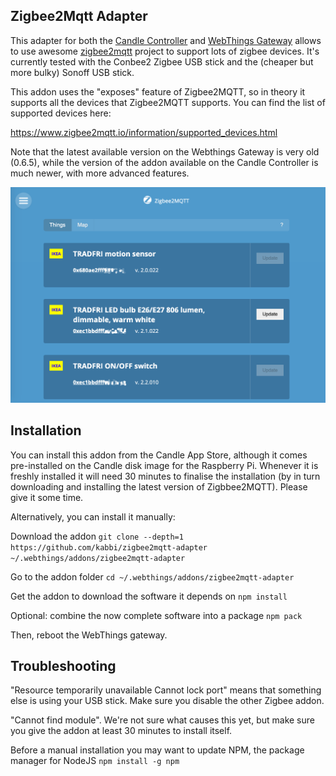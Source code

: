 Zigbee2Mqtt Adapter
-------------------

This adapter for both the [Candle Controller](https://www.candlesmarthome.com) and [WebThings Gateway](https://webthings.io/gateway/) allows to use awesome [zigbee2mqtt](http://zigbee2mqtt.io/) project to support lots of zigbee devices. It's currently tested with the Conbee2 Zigbee USB stick and the (cheaper but more bulky) Sonoff USB stick.

This addon uses the "exposes" feature of Zigbee2MQTT, so in theory it supports all the devices that Zigbee2MQTT supports. You can find the list of supported devices here:

https://www.zigbee2mqtt.io/information/supported_devices.html

Note that the latest available version on the Webthings Gateway is very old (0.6.5), while the version of the addon available on the Candle Controller is much newer, with more advanced features.

![WebThings gateway Zigbee2Mqtt screenshot](https://github.com/kabbi/zigbee2mqtt-adapter/blob/master/zigbee2mqtt_screenshot.png?raw=true)



## Installation

You can install this addon from the Candle App Store, although it comes pre-installed on the Candle disk image for the Raspberry Pi. Whenever it is freshly installed it will need 30 minutes to finalise the installation (by in turn downloading and installing the latest version of Zigbbee2MQTT). Please give it some time.


Alternatively, you can install it manually:

Download the addon
`git clone --depth=1 https://github.com/kabbi/zigbee2mqtt-adapter ~/.webthings/addons/zigbee2mqtt-adapter`

Go to the addon folder
`cd ~/.webthings/addons/zigbee2mqtt-adapter`

Get the addon to download the software it depends on
`npm install`

Optional: combine the now complete software into a package
`npm pack`

Then, reboot the WebThings gateway.

## Troubleshooting

"Resource temporarily unavailable Cannot lock port" means that something else is using your USB stick. Make sure you disable the other Zigbee addon.

"Cannot find module". We're not sure what causes this yet, but make sure you give the addon at least 30 minutes to install itself.

Before a manual installation you may want to update NPM, the package manager for NodeJS
`npm install -g npm`


